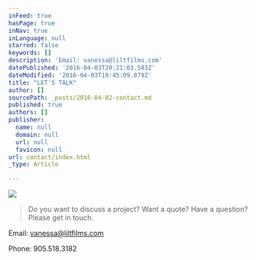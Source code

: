 ```yaml
---
inFeed: true
hasPage: true
inNav: true
inLanguage: null
starred: false
keywords: []
description: 'Email: vanessa@liltfilms.com'
datePublished: '2016-04-03T20:21:03.583Z'
dateModified: '2016-04-03T19:45:09.879Z'
title: "LET'S TALK"
author: []
sourcePath: _posts/2016-04-02-contact.md
published: true
authors: []
publisher:
  name: null
  domain: null
  url: null
  favicon: null
url: contact/index.html
_type: Article

---
```

![](https://the-grid-user-content.s3-us-west-2.amazonaws.com/1f517f45-d03e-4037-bdcb-385c45633411.jpg)

> Do you want to discuss a project? Want a quote? Have a question? Please get in touch.

Email: vanessa@liltfilms.com

Phone: 905.518.3182